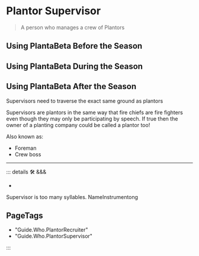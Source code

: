 
# Plantor Supervisor

> A person who manages a crew of Plantors

## Using PlantaBeta Before the Season

## Using PlantaBeta During the Season

## Using PlantaBeta After the Season

Supervisors need to traverse the exact same ground as plantors

Supervisors are plantors in the same way that fire chiefs are fire fighters even though they may only be participating by speech. If true then the owner of a planting company could be called a plantor too!

Also known as:

- Foreman
- Crew boss

---

<!-- =================================================== -->
<!-- =================================================== -->
<!-- =================================================== -->
<!-- =================================================== -->
<!-- =================================================== -->
::: details 🛠 &&&

-

Supervisor is too many syllables. NameInstrumentong
<h2>PageTags</h2>

- "Guide.Who.PlantorRecruiter"
- "Guide.Who.PlantorSupervisor"

:::
